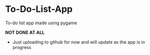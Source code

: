 # To-Do-List-App
To-do list app made using pygame

**NOT DONE AT ALL**

- Just uploading to github for now and will update as the app is in progress
